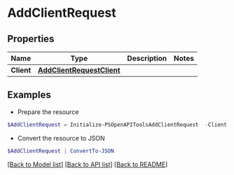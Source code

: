 # AddClientRequest
## Properties

Name | Type | Description | Notes
------------ | ------------- | ------------- | -------------
**Client** | [**AddClientRequestClient**](AddClientRequestClient.md) |  | 

## Examples

- Prepare the resource
```powershell
$AddClientRequest = Initialize-PSOpenAPIToolsAddClientRequest  -Client null
```

- Convert the resource to JSON
```powershell
$AddClientRequest | ConvertTo-JSON
```

[[Back to Model list]](../README.md#documentation-for-models) [[Back to API list]](../README.md#documentation-for-api-endpoints) [[Back to README]](../README.md)

